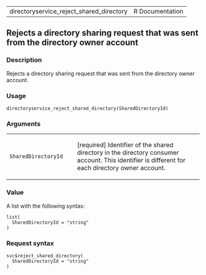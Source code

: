 <table style="width: 100%;">
<tbody>
<tr class="odd">
<td>directoryservice_reject_shared_directory</td>
<td style="text-align: right;">R Documentation</td>
</tr>
</tbody>
</table>

## Rejects a directory sharing request that was sent from the directory owner account

### Description

Rejects a directory sharing request that was sent from the directory
owner account.

### Usage

    directoryservice_reject_shared_directory(SharedDirectoryId)

### Arguments

<table>
<colgroup>
<col style="width: 35%" />
<col style="width: 65%" />
</colgroup>
<tbody>
<tr class="odd">
<td><code
id="directoryservice_reject_shared_directory_:_SharedDirectoryId">SharedDirectoryId</code></td>
<td><p>[required] Identifier of the shared directory in the directory
consumer account. This identifier is different for each directory owner
account.</p></td>
</tr>
</tbody>
</table>

### Value

A list with the following syntax:

    list(
      SharedDirectoryId = "string"
    )

### Request syntax

    svc$reject_shared_directory(
      SharedDirectoryId = "string"
    )
